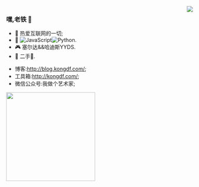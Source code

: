 <img align="right" src="https://github-readme-stats.vercel.app/api?username=kongdf&theme=github_dark&show_icons=true">

### 嘿,老铁 👋

- :orange_book: 热爱互联网的一切;
- :hammer: ![JavaScript](https://img.shields.io/badge/JavaScript-F7DF1E?style=flat-square&logo=JavaScript&logoColor=white)![Python](https://img.shields.io/badge/Python-3776AB?style=flat-square&logo=Python&logoColor=white).
- :video_game: 塞尔达&&哈迪斯YYDS.
- :musical_note: 二手:rose:.

<!-- - :hammer: Creator of applications and frameworks
- :ram: Founder the ObjCCN
- :meat_on_bone: Meat lover -->
- 博客:http://blog.kongdf.com/;
- 工具箱:http://kongdf.com/;
- 微信公众号:我做个艺术家;

<!-- <font size=7>:sob: 已被隔离一个月.</font> -->
<!-- <details> -->
<!-- <summary>待补充</summary> -->
<!-- <p > :sob: 已被隔离一个月.<p> -->
<!-- </details> -->
<img src="https://i.imgur.com/kdKhgx6.gif" width="240px" align="center">
